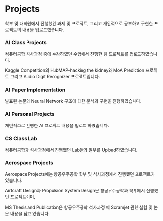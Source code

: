 # Projects

학부 및 대학원에서 진행했던 과제 및 프로젝트, 그리고 개인적으로 공부하고 구현한 프로젝트의 내용을 업로드했습니다.

### AI Class Projects
컴퓨터공학 석사과정 중에 수강하였던 수업에서 진행한 팀 프로젝트를 업로드하였습니다.

Kaggle Competition의 HubMAP-hacking the kidney와 MoA Prediction 프로젝트 그리고 Audio Digit Recognizer 프로젝트입니다.

### AI Paper Implementation

발표된 논문의 Neural Network 구조에 대한 분석과 구현을 진행하였습니다.

### AI Personal Projects
개인적으로 진행한 AI 프로젝트 내용을 업로드 하였습니다.

### CS Class Lab
컴퓨터공학과 석사과정에서 진행했던 Lab들의 일부를 Upload하였습니다. 

### Aerospace Projects
Aerospace Projects에는 항공우주공학 학부 및 석사과정에서 진행했던 프로젝트가 있습니다. 

Airtcraft Design과 Propulsion System Design은 항공우주공학과 학부에서 진행했던 프로젝트이며,

MS Thesis and Publication은 항공우주공학 석사과정 때 Scramjet 관련 실험 및 논문 내용을 담고 있습니다.
